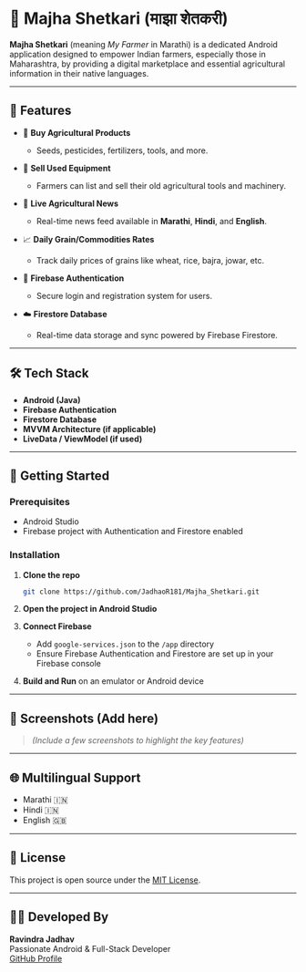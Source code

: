
# 🌾 Majha Shetkari (माझा शेतकरी)

**Majha Shetkari** (meaning *My Farmer* in Marathi) is a dedicated Android application designed to empower Indian farmers, especially those in Maharashtra, by providing a digital marketplace and essential agricultural information in their native languages.

---

## 📱 Features

- 🛒 **Buy Agricultural Products**
  - Seeds, pesticides, fertilizers, tools, and more.
  
- 🔄 **Sell Used Equipment**
  - Farmers can list and sell their old agricultural tools and machinery.

- 📰 **Live Agricultural News**
  - Real-time news feed available in **Marathi**, **Hindi**, and **English**.

- 📈 **Daily Grain/Commodities Rates**
  - Track daily prices of grains like wheat, rice, bajra, jowar, etc.

- 🔐 **Firebase Authentication**
  - Secure login and registration system for users.

- ☁️ **Firestore Database**
  - Real-time data storage and sync powered by Firebase Firestore.

---

## 🛠️ Tech Stack

- **Android (Java)**
- **Firebase Authentication**
- **Firestore Database**
- **MVVM Architecture (if applicable)**
- **LiveData / ViewModel (if used)**

---

## 🚀 Getting Started

### Prerequisites

- Android Studio
- Firebase project with Authentication and Firestore enabled

### Installation

1. **Clone the repo**  
   ```bash
   git clone https://github.com/JadhaoR181/Majha_Shetkari.git
   ```

2. **Open the project in Android Studio**

3. **Connect Firebase**  
   - Add `google-services.json` to the `/app` directory  
   - Ensure Firebase Authentication and Firestore are set up in your Firebase console

4. **Build and Run** on an emulator or Android device

---

## 📸 Screenshots (Add here)

> *(Include a few screenshots to highlight the key features)*

---

## 🌐 Multilingual Support

- Marathi 🇮🇳
- Hindi 🇮🇳
- English 🇬🇧

---

## 📄 License

This project is open source under the [MIT License](LICENSE).

---

## 👨‍💻 Developed By

**Ravindra Jadhav**  
Passionate Android & Full-Stack Developer  
[GitHub Profile](https://github.com/JadhaoR181)
